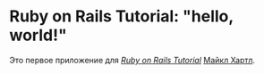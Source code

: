 # Ruby on Rails Tutorial: "hello, world!"

Это первое приложение для
[*Ruby on Rails Tutorial*](http://www.railstutorial.org/)
[Майкл Хартл](http://www.michaelhartl.com/).    